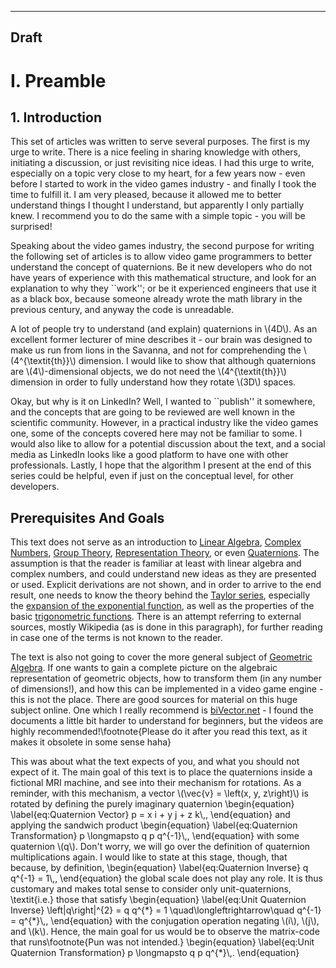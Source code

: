 <script src="https://polyfill.io/v3/polyfill.min.js?features=es6"></script>
<script id="MathJax-script" async src="https://cdn.jsdelivr.net/npm/mathjax@3/es5/tex-mml-chtml.js"></script>
---
Draft
---

# I. Preamble

## 1. Introduction

This set of articles was written to serve several purposes. The first is my urge to write. There is a nice feeling in sharing knowledge with others, initiating a discussion, or just revisiting nice ideas. I had this urge to write, especially on a topic very close to my heart, for a few years now - even before I started to work in the video games industry - and finally I took the time to fulfill it. I am very pleased, because it allowed me to better understand things I thought I understand, but apparently I only partially knew. I recommend you to do the same with a simple topic - you will be surprised!

Speaking about the video games industry, the second purpose for writing the following set of articles is to allow video game programmers to better understand the concept of quaternions. Be it new developers who do not have years of experience with this mathematical structure, and look for an explanation to why they ``work''; or be it experienced engineers that use it as a black box, because someone already wrote the math library in the previous century, and anyway the code is unreadable.

A lot of people try to understand (and explain) quaternions in \\(4D\\). As an excellent former lecturer of mine describes it - our brain was designed to make us run from lions in the Savanna, and not for comprehending the \\(4^{\textit{th}}\\) dimension. I would like to show that although quaternions are \\(4\\)-dimensional objects, we do not need the \\(4^{\textit{th}}\\) dimension in order to fully understand how they rotate \\(3D\\) spaces.

Okay, but why is it on LinkedIn? Well, I wanted to ``publish'' it somewhere, and the concepts that are going to be reviewed are well known in the scientific community. However, in a practical industry like the video games one, some of the concepts covered here may not be familiar to some. I would also like to allow for a potential discussion about the text, and a social media as LinkedIn looks like a good platform to have one with other professionals. Lastly, I hope that the algorithm I present at the end of this series could be helpful, even if just on the conceptual level, for other developers.

## Prerequisites And Goals

This text does not serve as an introduction to [Linear Algebra](https://en.wikipedia.org/wiki/Linear_algebra), [Complex Numbers](https://en.wikipedia.org/wiki/Complex_number), [Group Theory](https://en.wikipedia.org/wiki/Group_theory), [Representation Theory](https://en.wikipedia.org/wiki/Representation_theory), or even [Quaternions](https://en.wikipedia.org/wiki/Quaternion). The assumption is that the reader is familiar at least with linear algebra and complex numbers, and could understand new ideas as they are presented or used. Explicit derivations are not shown, and in order to arrive to the end result, one needs to know the theory behind the [Taylor series](https://en.wikipedia.org/wiki/Taylor_series), especially the [expansion of the exponential function](https://en.wikipedia.org/wiki/Exponential_function#Formal_definition), as well as the properties of the basic [trigonometric functions](https://en.wikipedia.org/wiki/Trigonometric_functions). There is an attempt referring to external sources, mostly Wikipedia (as is done in this paragraph), for further reading in case one of the terms is not known to the reader.

The text is also not going to cover the more general subject of [Geometric Algebra](https://en.wikipedia.org/wiki/Geometric_algebra). If one wants to gain a complete picture on the algebraic representation of geometric objects, how to transform them (in any number of dimensions!), and how this can be implemented in a video game engine - this is not the place. There are good sources for material on this huge subject online. One which I really recommend is [biVector.net](https://bivector.net/) - I found the documents a little bit harder to understand for beginners, but the videos are highly recommended!\footnote{Please do it after you read this text, as it makes it obsolete in some sense haha}

This was about what the text expects of you, and what you should not expect of it. The main goal of this text is to place the quaternions inside a fictional MRI machine, and see into their mechanism for rotations. As a reminder, with this mechanism, a vector \\(\vec{v} = \left(x, y, z\right)\\) is rotated by defining the purely imaginary quaternion
\begin{equation}
	\label{eq:Quaternion Vector}
	p = x i + y j + z k\\,,
\end{equation}
and applying the sandwich product
\begin{equation}
	\label{eq:Quaternion Transformation}
	p \longmapsto q p q^{-1}\\,,
\end{equation}
with some quaternion \\(q\\). Don't worry, we will go over the definition of quaternion multiplications again. I would like to state at this stage, though, that because, by definition,
\begin{equation}
	\label{eq:Quaternion Inverse}
	q q^{-1} = 1\\,,
\end{equation}
the global scale does not play any role. It is thus customary and makes total sense to consider only unit-quaternions, \textit{i.e.} those that satisfy
\begin{equation}
	\label{eq:Unit Quaternion Inverse}
	\left|q\right|^{2} = q q^{\*} = 1 \quad\longleftrightarrow\quad q^{-1} = q^{\*}\\,,
\end{equation}
with the conjugation operation negating \\(i\\), \\(j\\), and \\(k\\). Hence, the main goal for us would be to observe the matrix-code that runs\footnote{Pun was not intended.}
\begin{equation}
	\label{eq:Unit Quaternion Transformation}
	p \longmapsto q p q^{\*}\\,.
\end{equation}
